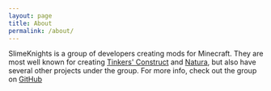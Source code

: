 ```yaml
---
layout: page
title: About
permalink: /about/
---
```


SlimeKnights is a group of developers creating mods for Minecraft. They are most well known for creating [Tinkers' Construct](https://github.com/SlimeKnights/TinkersConstruct) and [Natura](https://github.com/progwml6/Natura), but also have several other projects under the group. For more info, check out the group on [GitHub](https://github.com/SlimeKnights)